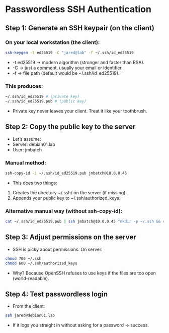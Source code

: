 # Passwordless SSH Authentication

## Step 1: Generate an SSH keypair (on the client)

### On your local workstation (the client):

```bash
ssh-keygen -t ed25519 -C "jared@lab" -f ~/.ssh/id_ed25519
```

- -t ed25519 → modern algorithm (stronger and faster than RSA).
- -C → just a comment, usually your email or identifier.
- -f → file path (default would be ~/.ssh/id_ed25519).

### This produces:

```bash
~/.ssh/id_ed25519 # (private key)
~/.ssh/id_ed25519.pub # (public key)
```

- Private key never leaves your client. Treat it like your toothbrush.

## Step 2: Copy the public key to the server

- Let’s assume:
- Server: debian01.lab
- User: jmbatch

### Manual method:

```bash
ssh-copy-id -i ~/.ssh/id_ed25519.pub jmbatch@10.0.0.45
```

- This does two things:

1. Creates the directory ~/.ssh/ on the server (if missing).
2. Appends your public key to ~/.ssh/authorized_keys.

### Alternative manual way (without ssh-copy-id):

```bash
cat ~/.ssh/id_ed25519.pub | ssh jmbatch@10.0.0.45 "mkdir -p ~/.ssh && chmod 700 ~/.ssh && cat >> ~/.ssh/authorized_keys && chmod 600 ~/.ssh/authorized_keys"
```

## Step 3: Adjust permissions on the server

- SSH is picky about permissions. On server:

```bash
chmod 700 ~/.ssh
chmod 600 ~/.ssh/authorized_keys
```

- Why? Because OpenSSH refuses to use keys if the files are too open (world-readable).

## Step 4: Test passwordless login

- From the client:

```bash
ssh jared@debian01.lab
```

- If it logs you straight in without asking for a password → success.
